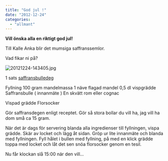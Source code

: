 ```yaml
---
title: "God jul !"
date: "2012-12-24"
categories: 
  - "allmant"
---
```


**Vill önska alla en riktigt god jul!**

Till Kalle Anka blir det mumsiga saffranssemlor.

Vad fikar ni på?

![20121224-143405.jpg](/static/img/20121224-143405.jpg)

1 sats [saffransbulledeg](https://www.bloggfamiljen.se/matplatsen/?p=61083)

Fyllning 100 gram mandelmassa 1 näve flagad mandel 0,5 dl vispgrädde Saffransbulle ( innanmäte ) En skvätt rom eller cognac

Vispad grädde Florsocker

Gör saffransdegen enligt receptet. Gör så stora bollar du vill ha, jag vill ha dom små ca 15 gram.

När det är dags för servering blanda alla ingredienser till fyllningen, vispa grädde. Skär av locket och lägg åt sidan. Gröp ur lite innanmäte och blanda med fyllningen. Fyll hålet i bullen med fyllning, på med en klick grädde toppa med locket och låt det sen snöa florsocker genom en tesil.

Nu får klockan slå 15:00 när den vill...
